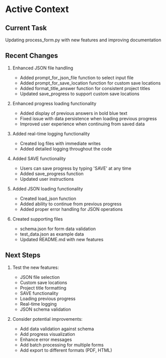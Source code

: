 # Active Context

## Current Task
Updating process_form.py with new features and improving documentation

## Recent Changes
1. Enhanced JSON file handling
   - Added prompt_for_json_file function to select input file
   - Added prompt_for_save_location function for custom save locations
   - Added format_title_answer function for consistent project titles
   - Updated save_progress to support custom save locations

2. Enhanced progress loading functionality
   - Added display of previous answers in bold blue text
   - Fixed issue with data persistence when loading previous progress
   - Improved user experience when continuing from saved data

3. Added real-time logging functionality
   - Created log files with immediate writes
   - Added detailed logging throughout the code

4. Added SAVE functionality
   - Users can save progress by typing 'SAVE' at any time
   - Added save_progress function
   - Updated user instructions

5. Added JSON loading functionality
   - Created load_json function
   - Added ability to continue from previous progress
   - Added proper error handling for JSON operations

6. Created supporting files
   - schema.json for form data validation
   - test_data.json as example data
   - Updated README.md with new features

## Next Steps
1. Test the new features:
   - JSON file selection
   - Custom save locations
   - Project title formatting
   - SAVE functionality
   - Loading previous progress
   - Real-time logging
   - JSON schema validation

2. Consider potential improvements:
   - Add data validation against schema
   - Add progress visualization
   - Enhance error messages
   - Add batch processing for multiple forms
   - Add export to different formats (PDF, HTML)
